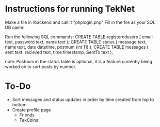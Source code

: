 Instructions for running TekNet
======
Make a file in /backend and call it "phplogin.php"
Fill in the file as your SQL DB name:
<?php
    $host = "hostname";
    $user = "user";
    $pwd = "password";
    $db = "database";
    $con=new mysqli($host,$user,$pwd,$db);
 ?>
 
 Run the following SQL commands: 
 CREATE TABLE registeredusers
(
email text,
password text,
name text
);
 CREATE TABLE status
(
message text,
name text,
date datetime,
postnum (int 11) 
);
 CREATE TABLE messages
(
sent text,
recieved text,
time timestamp,
SentTo text
);

note: Postnum in the status table is optional, it is a feature currently being worked on to sort posts by number.

To-Do
======
- Sort messages and status updates in order by time created from top to bottom
- Create profile page
  - Friends
  - TekCoins